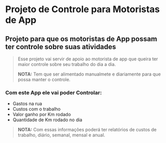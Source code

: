 # Projeto de Controle para **Motoristas de App**

## Projeto para que os motoristas de App possam ter controle sobre suas atividades

> Esse projeto vai servir de apoio ao motorista de app que queira ter maior controle sobre seu trabalho do dia a dia.
>
> **NOTA:** Tem que ser alimentado manualmete e diariamente para que possa manter o controle.


### Com este App ele vai poder Controlar:

 - Gastos na rua
 - Custos com o trabalho
 - Valor ganho por Km rodado
 - Quantidade de Km rodado no dia


> **NOTA:** Com essas informações poderá ter relatórios de custos de trabalho, diário, semanal, mensal e anual.
